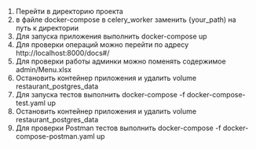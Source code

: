 1. Перейти в директорию проекта
2. в файле docker-compose в celery_worker заменить {your_path) на путь к директории
3. Для запуска приложения выполнить docker-compose up
4. Для проверки операций можно перейти по адресу http://localhost:8000/docs#/
5. Для проверки работы админки можно поменять содержимое admin/Menu.xlsx
6. Остановить контейнер приложения и удалить volume restaurant_postgres_data
7. Для запуска тестов выполнить docker-compose -f docker-compose-test.yaml up
8. Остановить контейнер приложения и удалить volume restaurant_postgres_data
9. Для проверки Postman тестов выполнить docker-compose -f docker-compose-postman.yaml up
